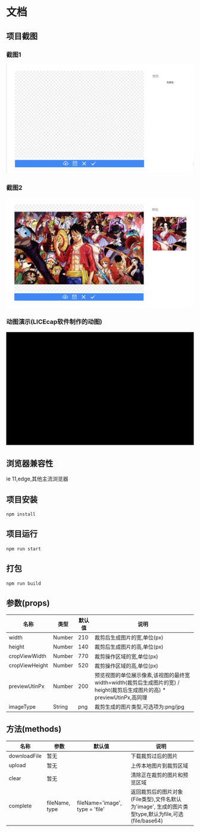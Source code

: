 # 文档

## 项目截图

### 截图1
![示例](src/assets/example1.png)

### 截图2
![示例](src/assets/example2.png)

### 动图演示(LICEcap软件制作的动图)
![示例](src/assets/example_gif.gif)

## 浏览器兼容性
ie 11,edge,其他主流浏览器

## 项目安装
```
npm install
```

## 项目运行
```
npm run start
```

## 打包
```
npm run build
```

## 参数(props)
| 名称 | 类型 | 默认值 | 说明 |
|----|----|----|----|
| width | Number | 210 | 裁剪后生成图片的宽,单位(px) |
| height | Number | 140 | 裁剪后生成图片的高,单位(px) |
| cropViewWidth | Number | 770 | 裁剪操作区域的宽,单位(px) |
| cropViewHeight | Number | 520 | 裁剪操作区域的高,单位(px) |
| previewUtinPx | Number | 200 | 预览视图的单位展示像素,该视图的最终宽width=width(裁剪后生成图片的宽) / height(裁剪后生成图片的高) * previewUtinPx,高同理 |
| imageType | String | png | 裁剪生成的图片类型,可选项为:png/jpg |

## 方法(methods)
| 名称 | 参数 | 默认值 | 说明 |
| -- |-- | -- | -- |
| downloadFile | 暂无 |  |  下载裁剪过后的图片 |
| upload | 暂无 |  | 上传本地图片到裁剪区域 |
| clear | 暂无 |  | 清除正在裁剪的图片和预览区域 |
| complete | fileName, type | fileName='image', type = 'file' | 返回裁剪后的图片对象(File类型),文件名默认为'image', 生成的图片类型type,默认为file,可选(file/base64) |


